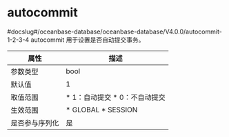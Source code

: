 autocommit 
===============================
#docslug#/oceanbase-database/oceanbase-database/V4.0.0/autocommit-1-2-3-4
autocommit 用于设置是否自动提交事务。


| **属性**  |                                                   **描述**                                                   |
|---------|------------------------------------------------------------------------------------------------------------|
| 参数类型    | bool                                                                                                       |
| 默认值     | 1                                                                                                          |
| 取值范围    | * 1：自动提交   * 0：不自动提交    |
| 生效范围    | * GLOBAL   * SESSION    |
| 是否参与序列化 | 是                                                                                                          |



